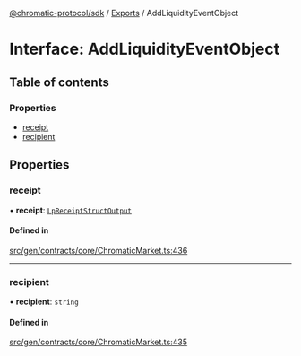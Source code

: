 [@chromatic-protocol/sdk](../README.md) / [Exports](../modules.md) / AddLiquidityEventObject

# Interface: AddLiquidityEventObject

## Table of contents

### Properties

- [receipt](AddLiquidityEventObject.md#receipt)
- [recipient](AddLiquidityEventObject.md#recipient)

## Properties

### receipt

• **receipt**: [`LpReceiptStructOutput`](../modules.md#lpreceiptstructoutput)

#### Defined in

[src/gen/contracts/core/ChromaticMarket.ts:436](https://github.com/chromatic-protocol/sdk/blob/5e51723/src/gen/contracts/core/ChromaticMarket.ts#L436)

___

### recipient

• **recipient**: `string`

#### Defined in

[src/gen/contracts/core/ChromaticMarket.ts:435](https://github.com/chromatic-protocol/sdk/blob/5e51723/src/gen/contracts/core/ChromaticMarket.ts#L435)
